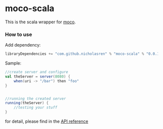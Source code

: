 moco-scala
==========

This is the scala wrapper for [moco](https://github.com/dreamhead/moco).


### How to use

Add dependency:
```sbt
libraryDependencies += "com.github.nicholasren" % "moco-scala" % "0.0.1"
```

Sample:
```scala
//create server and configure
val theServer = server(8080) {
    when(uri -> "/bar") then "foo"
}


//running the created server
running(theServer) {
    //testing your stuff
}
```

for detail, please find in the [API reference](doc/api.md)